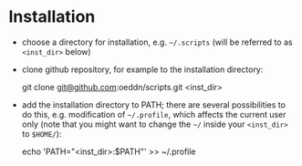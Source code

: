 # Installation
- choose a directory for installation, e.g. `~/.scripts` (will be referred to as `<inst_dir>` below)
- clone github repository, for example to the installation directory:

    git clone git@github.com:oeddn/scripts.git <inst_dir>

- add the installation directory to PATH; there are several possibilities to do this, e.g. modification of `~/.profile`, which affects the current user only (note that you might want to change the `~/` inside your `<inst_dir>` to `$HOME/`):

    echo 'PATH="<inst_dir>:$PATH"' >> ~/.profile

